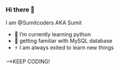 ### Hi there 👋

I am @Sumitcoders AKA Sumit


- 🌱 I’m currently learning python
- 💾  getting familiar with MySQL database
- ⚡ I am always exited to learn new things

-->KEEP CODING!
